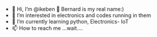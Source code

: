 - 👋 Hi, I’m @ikeben
    🦾 Bernard is my real name:)
- 👀 I’m interested in electronics and codes running in them
- 🌱 I’m currently learning python, Electronics- IoT
- 📫 How to reach me ...wait....

<!---
ikeben/ikeben is a ✨ special ✨ repository because its `README.md` (this file) appears on your GitHub profile.
You can click the Preview link to take a look at your changes.
--->
